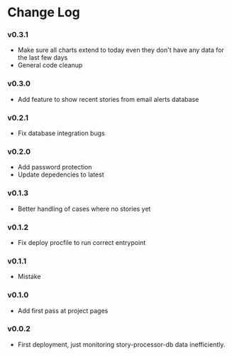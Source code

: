 Change Log
==========

### v0.3.1

* Make sure all charts extend to today even they don't have any data for the last few days
* General code cleanup

### v0.3.0

* Add feature to show recent stories from email alerts database

### v0.2.1

* Fix database integration bugs

### v0.2.0

* Add password protection
* Update depedencies to latest

### v0.1.3

* Better handling of cases where no stories yet 

### v0.1.2

* Fix deploy procfile to run correct entrypoint

### v0.1.1

* Mistake

### v0.1.0

* Add first pass at project pages

### v0.0.2

* First deployment, just monitoring story-processor-db data inefficiently.
